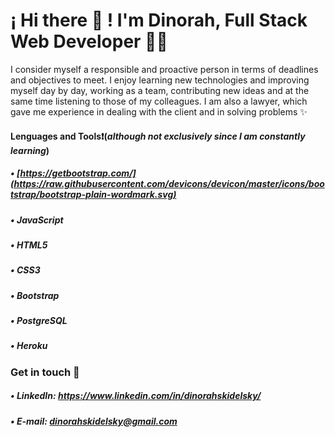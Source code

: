 # ¡ Hi there 👋 ! I'm Dinorah, Full Stack Web Developer 👩‍💻

I consider myself a responsible and proactive person in terms of deadlines and objectives to meet. I enjoy learning new technologies and improving myself day by day, working as a team, contributing new ideas and at the same time listening to those of my colleagues. I am also a lawyer, which gave me experience in dealing with the client and in solving problems ✨


#### Lenguages and Tools❗️(*although not exclusively since I am constantly learning*) 
   ##### • [https://getbootstrap.com/](https://raw.githubusercontent.com/devicons/devicon/master/icons/bootstrap/bootstrap-plain-wordmark.svg)
   ##### • JavaScript
   ##### • HTML5
   ##### • CSS3
   ##### • Bootstrap
   ##### • PostgreSQL
   ##### • Heroku
   
### Get in touch 📲
   ##### • LinkedIn: https://www.linkedin.com/in/dinorahskidelsky/
   ##### • E-mail: dinorahskidelsky@gmail.com


<!--
**DinorahSkidelsky/DinorahSkidelsky** is a ✨ _special_ ✨ repository because its `README.md` (this file) appears on your GitHub profile.

Here are some ideas to get you started:

- 🔭 I’m currently working on ...
- 🌱 I’m currently learning ...
- 👯 I’m looking to collaborate on ...
- 🤔 I’m looking for help with ...
- 💬 Ask me about ...
- 📫 How to reach me: ...
- 😄 Pronouns: ...
- ⚡ Fun fact: ...
-->
